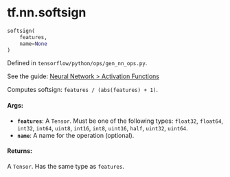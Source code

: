 <div itemscope itemtype="http://developers.google.com/ReferenceObject">
<meta itemprop="name" content="tf.nn.softsign" />
</div>

# tf.nn.softsign

``` python
softsign(
    features,
    name=None
)
```



Defined in `tensorflow/python/ops/gen_nn_ops.py`.

See the guide: [Neural Network > Activation Functions](../../../../api_guides/python/nn.md#Activation_Functions)

Computes softsign: `features / (abs(features) + 1)`.

#### Args:

* <b>`features`</b>: A `Tensor`. Must be one of the following types: `float32`, `float64`, `int32`, `int64`, `uint8`, `int16`, `int8`, `uint16`, `half`, `uint32`, `uint64`.
* <b>`name`</b>: A name for the operation (optional).


#### Returns:

A `Tensor`. Has the same type as `features`.